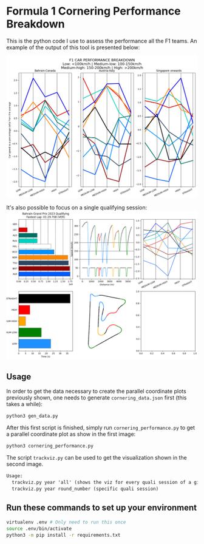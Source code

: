 # Formula 1 Cornering Performance Breakdown

This is the python code I use to assess the performance all the F1 teams. An example of the output of this tool is presented below:

![image showing three parallel coordinate plots side by side](images/final_result.png)

It's also possible to focus on a single qualifying session:
![2 by three grid made of plots that detail several aspects of a qualifying session](images/single-gp.png)

## Usage

In order to get the data necessary to create the parallel coordinate plots previously shown, one needs to generate `cornering_data.json` first (this takes a while):

```bash
python3 gen_data.py
```

After this first script is finished, simply run `cornering_performance.py` to get a parallel coordinate plot as show in the first image:

```bash
python3 cornering_performance.py
```

The script `trackviz.py` can be used to get the visualization shown in the second image.

```txt
Usage:
  trackviz.py year 'all' (shows the viz for every quali session of a given year)
  trackviz.py year round_number (specific quali session)
```

## Run these commands to set up your environment

```bash
virtualenv .env # Only need to run this once
source .env/bin/activate
python3 -m pip install -r requirements.txt
```
